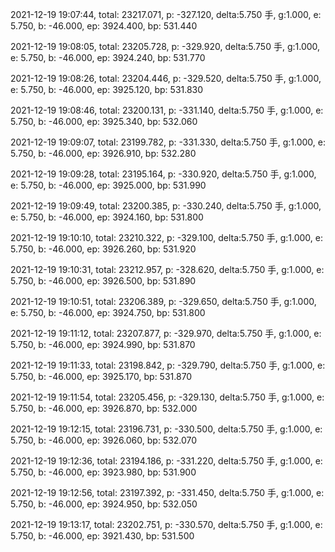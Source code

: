 2021-12-19 19:07:44, total: 23217.071, p: -327.120, delta:5.750 手, g:1.000, e: 5.750, b: -46.000, ep: 3924.400, bp: 531.440

2021-12-19 19:08:05, total: 23205.728, p: -329.920, delta:5.750 手, g:1.000, e: 5.750, b: -46.000, ep: 3924.240, bp: 531.770

2021-12-19 19:08:26, total: 23204.446, p: -329.520, delta:5.750 手, g:1.000, e: 5.750, b: -46.000, ep: 3925.120, bp: 531.830

2021-12-19 19:08:46, total: 23200.131, p: -331.140, delta:5.750 手, g:1.000, e: 5.750, b: -46.000, ep: 3925.340, bp: 532.060

2021-12-19 19:09:07, total: 23199.782, p: -331.330, delta:5.750 手, g:1.000, e: 5.750, b: -46.000, ep: 3926.910, bp: 532.280

2021-12-19 19:09:28, total: 23195.164, p: -330.920, delta:5.750 手, g:1.000, e: 5.750, b: -46.000, ep: 3925.000, bp: 531.990

2021-12-19 19:09:49, total: 23200.385, p: -330.240, delta:5.750 手, g:1.000, e: 5.750, b: -46.000, ep: 3924.160, bp: 531.800

2021-12-19 19:10:10, total: 23210.322, p: -329.100, delta:5.750 手, g:1.000, e: 5.750, b: -46.000, ep: 3926.260, bp: 531.920

2021-12-19 19:10:31, total: 23212.957, p: -328.620, delta:5.750 手, g:1.000, e: 5.750, b: -46.000, ep: 3926.500, bp: 531.890

2021-12-19 19:10:51, total: 23206.389, p: -329.650, delta:5.750 手, g:1.000, e: 5.750, b: -46.000, ep: 3924.750, bp: 531.800

2021-12-19 19:11:12, total: 23207.877, p: -329.970, delta:5.750 手, g:1.000, e: 5.750, b: -46.000, ep: 3924.990, bp: 531.870

2021-12-19 19:11:33, total: 23198.842, p: -329.790, delta:5.750 手, g:1.000, e: 5.750, b: -46.000, ep: 3925.170, bp: 531.870

2021-12-19 19:11:54, total: 23205.456, p: -329.130, delta:5.750 手, g:1.000, e: 5.750, b: -46.000, ep: 3926.870, bp: 532.000

2021-12-19 19:12:15, total: 23196.731, p: -330.500, delta:5.750 手, g:1.000, e: 5.750, b: -46.000, ep: 3926.060, bp: 532.070

2021-12-19 19:12:36, total: 23194.186, p: -331.220, delta:5.750 手, g:1.000, e: 5.750, b: -46.000, ep: 3923.980, bp: 531.900

2021-12-19 19:12:56, total: 23197.392, p: -331.450, delta:5.750 手, g:1.000, e: 5.750, b: -46.000, ep: 3924.950, bp: 532.050

2021-12-19 19:13:17, total: 23202.751, p: -330.570, delta:5.750 手, g:1.000, e: 5.750, b: -46.000, ep: 3921.430, bp: 531.500